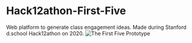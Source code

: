 # Hack12athon-First-Five
Web platform to generate class engagement ideas. Made during Stanford d.school Hack12athon on 2020.
![The First Five Prototype](https://user-images.githubusercontent.com/64348681/80864626-0ab42e00-8cae-11ea-940f-916d646da616.png)


